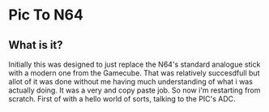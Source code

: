 # Pic To N64

## What is it?
Initially this was designed to just replace the N64's standard analogue stick with a modern one from the Gamecube. That was relatively succesdfull but allot of it was done without me having much understanding of what i was actually doing. It was a very and copy paste job. So now i'm restarting from scratch. First of with a hello world of sorts, talking to the PIC's ADC.
